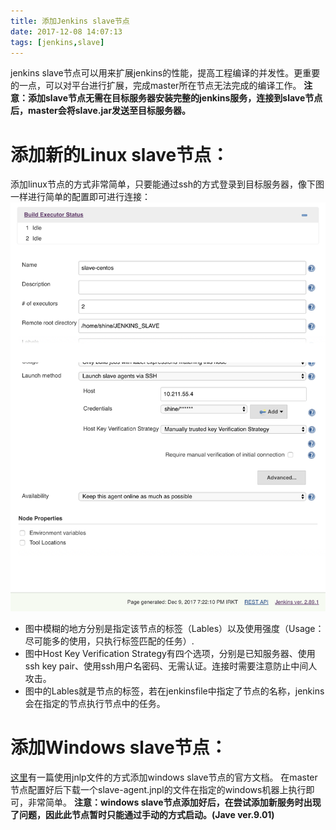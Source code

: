 ```yaml
---
title: 添加Jenkins slave节点
date: 2017-12-08 14:07:13
tags: [jenkins,slave]
---
```

jenkins slave节点可以用来扩展jenkins的性能，提高工程编译的并发性。更重要的一点，可以对平台进行扩展，完成master所在节点无法完成的编译工作。
**注意：添加slave节点无需在目标服务器安装完整的jenkins服务，连接到slave节点后，master会将slave.jar发送至目标服务器。**

# 添加新的Linux slave节点：

添加linux节点的方式非常简单，只要能通过ssh的方式登录到目标服务器，像下图一样进行简单的配置即可进行连接：
![添加linux slave节点](jenkins-master-slave/linux_slave_node_config.png)

* 图中模糊的地方分别是指定该节点的标签（Lables）以及使用强度（Usage：尽可能多的使用，只执行标签匹配的任务）.
* 图中Host Key Verification Strategy有四个选项，分别是已知服务器、使用ssh key pair、使用ssh用户名密码、无需认证。连接时需要注意防止中间人攻击。
* 图中的Lables就是节点的标签，若在jenkinsfile中指定了节点的名称，jenkins会在指定的节点执行节点中的任务。

# 添加Windows slave节点：

[这里](https://wiki.jenkins.io/display/JENKINS/Step+by+step+guide+to+set+up+master+and+slave+machines+on+Windows)有一篇使用jnlp文件的方式添加windows slave节点的官方文档。 在master节点配置好后下载一个slave-agent.jnpl的文件在指定的windows机器上执行即可，非常简单。
**注意：windows slave节点添加好后，在尝试添加新服务时出现了问题，因此此节点暂时只能通过手动的方式启动。(Jave ver.9.01)**